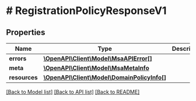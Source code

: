 # # RegistrationPolicyResponseV1

## Properties

Name | Type | Description | Notes
------------ | ------------- | ------------- | -------------
**errors** | [**\OpenAPI\Client\Model\MsaAPIError[]**](MsaAPIError.md) |  |
**meta** | [**\OpenAPI\Client\Model\MsaMetaInfo**](MsaMetaInfo.md) |  |
**resources** | [**\OpenAPI\Client\Model\DomainPolicyInfo[]**](DomainPolicyInfo.md) |  |

[[Back to Model list]](../../README.md#models) [[Back to API list]](../../README.md#endpoints) [[Back to README]](../../README.md)
